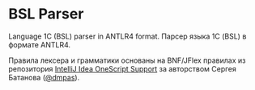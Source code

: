 # BSL Parser

Language 1C (BSL) parser in ANTLR4 format. Парсер языка 1С (BSL) в формате ANTLR4.

Правила лексера и грамматики основаны на BNF/JFlex правилах из репозитория [IntelliJ Idea OneScript Support](https://github.com/dmpas/idea-onescript) за авторством Сергея Батанова ([@dmpas](https://github.com/dmpas)).

